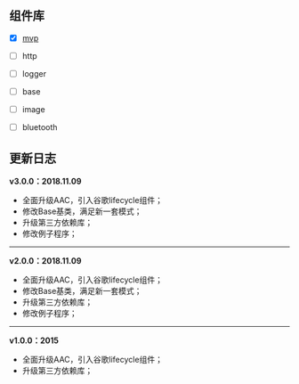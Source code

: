 ## 组件库
- [x] [mvp](./basics/mvp)
- [ ] http
- [ ] logger
- [ ] base
- [ ] image
- [ ] bluetooth


## 更新日志
**v3.0.0：2018.11.09**
- 全面升级AAC，引入谷歌lifecycle组件；
- 修改Base基类，满足新一套模式；
- 升级第三方依赖库；
- 修改例子程序；
---


**v2.0.0：2018.11.09**
- 全面升级AAC，引入谷歌lifecycle组件；
- 修改Base基类，满足新一套模式；
- 升级第三方依赖库；
- 修改例子程序；
---


**v1.0.0：2015**
- 全面升级AAC，引入谷歌lifecycle组件；
- 升级第三方依赖库；

